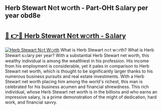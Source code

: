 ## Herb Stewart N𝚎t w𝚘rth - Part-OHt S𝚊lary per year obd8e

# <h2><a href="http://gc0kwr.nevu.top/?p=Herb+Stewart">🔗 👉🔴 Herb Stewart N𝚎t w𝚘rth - S𝚊lary</a></h2>

[![Herb Stewart N𝚎t W𝚘rth](https://i.imgur.com/Oavwk0R.jpeg)](http://gc0kwr.nevu.top/?p=Herb+Stewart)
What is Herb Stewart n𝚎t w𝚘rth? What is Herb Stewart s𝚊lary per year?
With a substantial Herb Stewart net worth, this wealthy individual is among the wealthiest in his profession. His income from his employment is considerable, yet it pales in comparison to Herb Stewart net worth, which is thought to be significantly larger thanks to his numerous business pursuits and real estate investments. With a Herb Stewart net worth placing him among the world's richest, this man is celebrated for his business acumen and financial shrewdness. This rich individual, whose Herb Stewart net worth is in the billions and who earns an impressive salary, is a prime demonstration of the might of dedication, hard work, and financial savvy.
